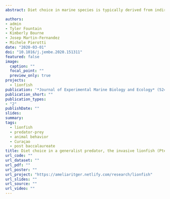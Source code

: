 ```yaml
---
abstract: Diet choice in marine species is typically derived from indirect methods such as stomach contents and stable isotope analysis, while choice experiments in controlled laboratory settings are used to infer foraging decisions in the wild. However, these methods are limited in their capacity to make inferences about foraging decisions by predators in variable environments or recreate the array of factors (such as prey traits, predator condition, and environmental conditions) present in natural systems which may interact to affect diet decisions by predators. Recent work has provided evidence for selectivity in the invasive Indo-Pacific lionfish (*Pterois volitans/miles*) despite the predator’s apparent opportunistic, generalist feeding behavior. We directly tested diet choice by presenting wild-caught lionfish with multi-species prey assemblages in field enclosures. We offered lionfish equal biomasses of prey species sharing similar prey traits that are both highly abundant on coral reefs and prevalent in the lionfish diet across the invaded range. We then applied compositional analyses to determine relative prey consumption given prey availability. We observed lionfish selectively foraging on prey and manifesting strong consistent preferences for one prey species. Additionally, we observed condition-dependent foraging behavior, as lionfish with higher body conditions were more likely to exhibit selective foraging behavior. Our findings provide direct evidence for diet choice in an invasive generalist species and highlight the importance of preserving the ecological complexity of natural ecosystems in choice experiments, particularly when investigating predator-prey interactions in complex environments.

authors:
- admin
- Tyler Fountain
- Kimberly Bourne
- Josep Martin-Fernandez
- Michele Pierotti
date: "2020-03-01"
doi: "10.1016/j.jembe.2020.151311"
featured: false
image:
  caption: ""
  focal_point: ""
  preview_only: true
projects: 
  - lionfish
publication: '*Journal of Experimental Marine Biology and Ecology* (524)'
publication_short: ""
publication_types:
- "2"
publishDate: ""
slides:
summary:
tags:
  - lionfish
  - predator-prey
  - animal behavior
  - Curaçao
  - post baccalaureate
title: Diet choice in a generalist predator, the invasive lionfish (Pterois volitans/miles)
url_code: ""
url_dataset: ""
url_pdf: ""
url_poster: ""
url_project: "https://ameliaritger.netlify.com/research/lionfish"
url_slides: ""
url_source: ""
url_video: ""
---
```

